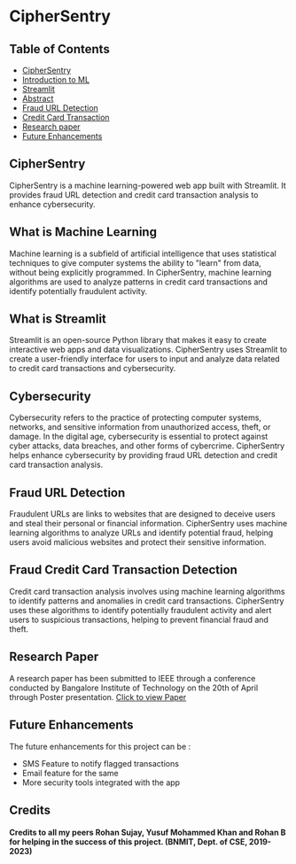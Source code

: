 # CipherSentry

## Table of Contents
- [ CipherSentry ](#CipherSentry)
- [ Introduction to ML ](#Introduction0)
- [ Streamlit ](#Streamlit)
- [ Abstract ](#Abstract)
- [ Fraud URL Detection ](#Introduction1)
- [ Credit Card Transaction ](#Introduction2)
- [ Research paper ](#Research)
- [ Future Enhancements ](#Future)


<a name = "CipherSentry"></a>
## CipherSentry
CipherSentry is a machine learning-powered web app built with Streamlit. It provides fraud URL detection and credit card transaction analysis to enhance cybersecurity.

<a name= "Introduction0"></a>
## What is Machine Learning 
Machine learning is a subfield of artificial intelligence that uses statistical techniques to give computer systems the ability to "learn" from data, without being explicitly programmed. In CipherSentry, machine learning algorithms are used to analyze patterns in credit card transactions and identify potentially fraudulent activity.

<a name = "Streamlit"></a>
## What is Streamlit
Streamlit is an open-source Python library that makes it easy to create interactive web apps and data visualizations. CipherSentry uses Streamlit to create a user-friendly interface for users to input and analyze data related to credit card transactions and cybersecurity.

<a name="Abstract"></a>
## Cybersecurity
Cybersecurity refers to the practice of protecting computer systems, networks, and sensitive information from unauthorized access, theft, or damage. In the digital age, cybersecurity is essential to protect against cyber attacks, data breaches, and other forms of cybercrime. CipherSentry helps enhance cybersecurity by providing fraud URL detection and credit card transaction analysis.

<a name="Introduction1"></a>
## Fraud URL Detection
Fraudulent URLs are links to websites that are designed to deceive users and steal their personal or financial information. CipherSentry uses machine learning algorithms to analyze URLs and identify potential fraud, helping users avoid malicious websites and protect their sensitive information.

<a name="Introduction2"></a>
## Fraud Credit Card Transaction Detection
Credit card transaction analysis involves using machine learning algorithms to identify patterns and anomalies in credit card transactions. CipherSentry uses these algorithms to identify potentially fraudulent activity and alert users to suspicious transactions, helping to prevent financial fraud and theft.

<a name="Research"></a>
## Research Paper
A research paper has been submitted to IEEE through a conference conducted by Bangalore Institute of Technology on the 20th of April through Poster presentation.
<a href="https://github.com/spavan2812/CipherSentry/blob/main/Research%20Paper.pdf">Click to view Paper</a>

<a name="Future"></a>
## Future Enhancements
The future enhancements for this project can be :
- SMS Feature to notify flagged transactions
- Email feature for the same
- More security tools integrated with the app


## Credits
#### Credits to all my peers Rohan Sujay, Yusuf Mohammed Khan and Rohan B for helping in the success of this project. (BNMIT, Dept. of CSE, 2019-2023)




